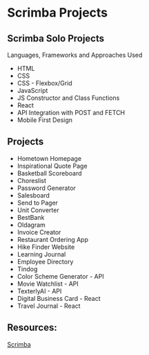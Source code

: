 # Scrimba Projects

## Scrimba Solo Projects

Languages, Frameworks and Approaches Used
<ul>
<li>HTML</li>
<li>CSS</li>
<li>CSS - Flexbox/Grid</li>
<li>JavaScript</li>
 <li>JS Constructor and Class Functions</li>
<li>React</li>
<li>API Integration with POST and FETCH</li>
<li>Mobile First Design</li>
</ul>
 
## Projects
<ul>
<li>Hometown Homepage</li>
<li>Inspirational Quote Page</li>
<li>Basketball Scoreboard</li>
<li>Choreslist</li>
<li>Password Generator</li>
<li>Salesboard</li>
<li>Send to Pager</li>
<li>Unit Converter</li>
<li>BestBank</li>
<li>Oldagram</li>
<li>Invoice Creator</li>
<li>Restaurant Ordering App</li>
<li>Hike Finder Website</li>
<li>Learning Journal</li>
<li>Employee Directory</li>
<li>Tindog</li>
<li>Color Scheme Generator - API</li>
<li>Movie Watchlist - API</li>
<li>TexterlyAI - API</li>
<li>Digital Business Card - React</li>
<li>Travel Journal - React</li>
</ul>

## Resources:
 [Scrimba](https://scrimba.com/)
